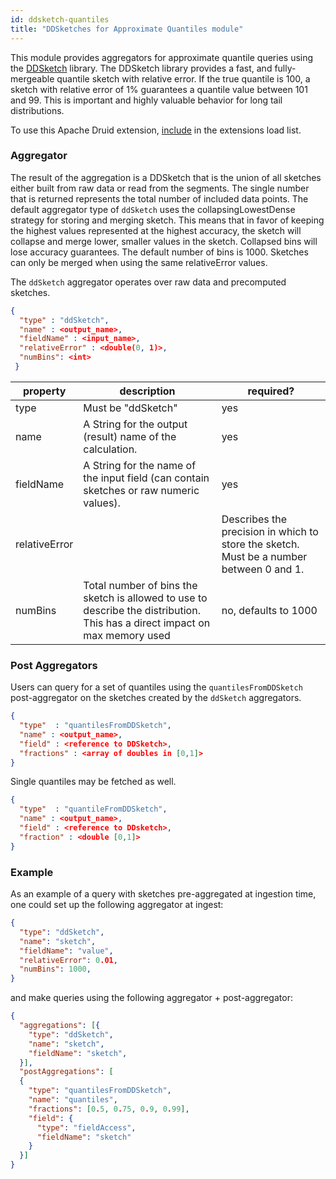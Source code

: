 ```yaml
---
id: ddsketch-quantiles
title: "DDSketches for Approximate Quantiles module"
---
```


<!--
  ~ Licensed to the Apache Software Foundation (ASF) under one
  ~ or more contributor license agreements.  See the NOTICE file
  ~ distributed with this work for additional information
  ~ regarding copyright ownership.  The ASF licenses this file
  ~ to you under the Apache License, Version 2.0 (the
  ~ "License"); you may not use this file except in compliance
  ~ with the License.  You may obtain a copy of the License at
  ~
  ~   http://www.apache.org/licenses/LICENSE-2.0
  ~
  ~ Unless required by applicable law or agreed to in writing,
  ~ software distributed under the License is distributed on an
  ~ "AS IS" BASIS, WITHOUT WARRANTIES OR CONDITIONS OF ANY
  ~ KIND, either express or implied.  See the License for the
  ~ specific language governing permissions and limitations
  ~ under the License.
  -->


This module provides aggregators for approximate quantile queries using the [DDSketch](https://github.com/datadog/sketches-java) library. The DDSketch library provides a fast, and fully-mergeable quantile sketch with relative error. If the true quantile is 100, a sketch with relative error of 1% guarantees a quantile value between 101 and 99. This is important and highly valuable behavior for long tail distributions.

To use this Apache Druid extension, [include](../../configuration/extensions.md#loading-extensions) in the extensions load list.

### Aggregator

The result of the aggregation is a DDSketch that is the union of all sketches either built from raw data or read from the segments. The single number that is returned represents the total number of included data points. The default aggregator type of `ddSketch` uses the collapsingLowestDense strategy for storing and merging sketch. This means that in favor of keeping the highest values represented at the highest accuracy, the sketch will collapse and merge lower, smaller values in the sketch. Collapsed bins will lose accuracy guarantees. The default number of bins is 1000. Sketches can only be merged when using the same relativeError values.

The `ddSketch` aggregator operates over raw data and precomputed sketches.

```json
{
  "type" : "ddSketch",
  "name" : <output_name>,
  "fieldName" : <input_name>,
  "relativeError" : <double(0, 1)>,
  "numBins": <int>
 }
```

|property|description|required?|
|--------|-----------|---------|
|type|Must be "ddSketch" |yes|
|name|A String for the output (result) name of the calculation.|yes|
|fieldName|A String for the name of the input field (can contain sketches or raw numeric values).|yes|
|relativeError||Describes the precision in which to store the sketch. Must be a number between 0 and 1.|no, defaults to 0.01 (1% error)|
|numBins|Total number of bins the sketch is allowed to use to describe the distribution. This has a direct impact on max memory used|no, defaults to 1000|

### Post Aggregators

Users can query for a set of quantiles using the `quantilesFromDDSketch` post-aggregator on the sketches created by the `ddSketch` aggregators.

```json
{
  "type"  : "quantilesFromDDSketch",
  "name" : <output_name>,
  "field" : <reference to DDSketch>,
  "fractions" : <array of doubles in [0,1]>
}
```

Single quantiles may be fetched as well.

```json
{
  "type"  : "quantileFromDDSketch",
  "name" : <output_name>,
  "field" : <reference to DDsketch>,
  "fraction" : <double [0,1]>
}
```

### Example
As an example of a query with sketches pre-aggregated at ingestion time, one could set up the following aggregator at ingest:

```json
{
  "type": "ddSketch",
  "name": "sketch",
  "fieldName": "value",
  "relativeError": 0.01,
  "numBins": 1000,
}
```

and make queries using the following aggregator + post-aggregator:

```json
{
  "aggregations": [{
    "type": "ddSketch",
    "name": "sketch",
    "fieldName": "sketch",
  }],
  "postAggregations": [
  {
    "type": "quantilesFromDDSketch",
    "name": "quantiles",
    "fractions": [0.5, 0.75, 0.9, 0.99],
    "field": {
      "type": "fieldAccess",
      "fieldName": "sketch"
    }
  }]
}
```
